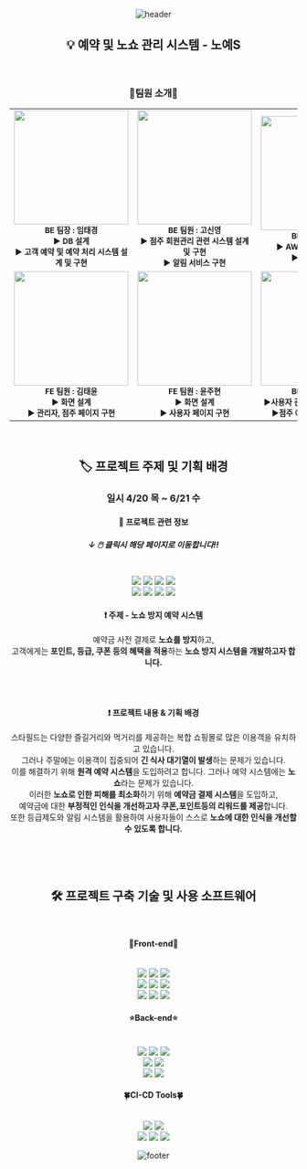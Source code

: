 <div align="center">
    
![header](https://capsule-render.vercel.app/api?type=waving&color=96C8AC&height=250&section=header&text=TEAM%20%20Yes!&stroke=FFFFFF&strokeWidth=1.2&fontAlign=50&fontAlignY=45&fontSize=48&descAlign=10&fontColor=498263&desc=Spharos%20K-DT&descAlignY=15&descSize=18)
  
</div>

<section>  

<div align="center">
  
  ## 💡 예약 및 노쇼 관리 시스템 -  노예S
 
 <br>   
    
  ### 🧑팀원 소개👩       
 <table>
  <tbody>
    <tr>
      <td align="center">
          <img src="https://social-phinf.pstatic.net/20210217_88/1613528653819oixEa_JPEG/F093FFDA-0903-4BB7-9A56-558C3CE43810.jpeg" width="200px;" hight="200px;" alt=""/><br>
          <sub><b>
          BE 팀장 : 임태경<br>
          ▶ DB 설계<br>
          ▶ 고객 예약 및 예약 처리 시스템 설계 및 구현
          </b></sub><br>
          </td>
      <td align="center">
            <img src="https://pbs.twimg.com/profile_images/1219857043298775041/VpnfMJqB_400x400.jpg" width="200px;" hight="200px;" alt=""/><br>
        <sub><b>
          BE 팀원 : 고신영<br>
          ▶ 점주 회원관리 관련 시스템 설계 및 구현<br>
          ▶ 알림 서비스 구현
          </b></sub>
       <br>
      </td>
      <td align="center">
            <img src="https://search.pstatic.net/common/?src=http%3A%2F%2Fblogfiles.naver.net%2FMjAyMzAxMTRfMTUz%2FMDAxNjczNjc1NzU1NTkz.vRld2PRCL-A273Tan4JyEz4x3ZWbP98t-yOptM94S00g.zUEIauEhUuZiKD67d-gJSvXD4AJnWVS7UAxS9PegKkEg.JPEG.watergus99%2F%25C3%25B6%25BC%25F65.jpg&type=a340" width="200px;" hight="200px;" alt=""/><br><sub><b>
            BE 팀원 : 김서윤<br>
            ▶ AWS 기반 CI/CD 구현<br>
            ▶ 아키텍처 설계
      </b></sub><br>
      </td>
     </tr>
      <td align="center">
          <img src="https://i.pinimg.com/736x/53/7e/f5/537ef59499259ba707068742f91a10f8.jpg" width="200px;" hight="200px;" alt=""/><br><sub><b>
          FE 팀원 : 김태윤<br>
          ▶ 화면 설계<br>
          ▶ 관리자, 점주 페이지 구현
          </b></sub><br>
      </td>
      <td align="center">
          <img src="https://encrypted-tbn0.gstatic.com/images?q=tbn:ANd9GcS1fupg4Q5ifZdTrqNFmVX5LbT502O8q9pDOHCsbWxWSaHPDdlRrIZB8C29iC_SegMmDMA&usqp=CAU" width="200px;" hight="200px;" alt=""/><br><sub><b>
          FE 팀원 : 윤주현<br>
          ▶ 화면 설계<br>
          ▶ 사용자 페이지 구현
        </b></sub><br>
      </td>
      <td align="center">
          <img src="https://i.pinimg.com/originals/23/83/95/2383951c6a815809c05d4aed4db94866.jpg" width="200px;" hight="200px;" alt=""/><br><sub><b>
          BE 팀원 : 전이현<br>
          ▶사용자 관련 시스템 설계 및 구현<br>
          ▶점주 예약 관리 시스템 구현
          </b></sub><br>
    </td>
    </tr>
  </tbody>
</table>
<br>
</div>
<div align="center">
    
## 🏷️ 프로젝트 주제 및 기획 배경  
   
### 일시 4/20 목 ~ 6/21 수
#### 🔅 프로젝트 관련 정보
#####  ↓  🖱️ 클릭시 해당 페이지로 이동합니다!!
    
<br>
<a href="https://www.figma.com/file/eHXeFV3LPoy4Sec02N1yq8/Untitled?node-id=0%3A1&t=XhCRQ6ffLQFFJbwr-1" target="_blank"><img src="https://img.shields.io/badge/figma-F24E1E?style=flat-square&logo=figma&logoColor=white"/></a>    <a href="https://miro.com/app/dashboard" target="_blank"><img src="https://img.shields.io/badge/miro-F39914?style=flat-square&logo=miro&logoColor=white"/></a>  <a href="https://drive.google.com/drive/folders/1Uolkp75BysIOg0k7zg8y3AgRXWQEyCiu/" target="_blank"><img src="https://img.shields.io/badge/googledrive-4285F4?style=flat-square&logo=googledrive&logoColor=white"/></a>  <a href="https://ssginc.atlassian.net/jira/software/c/projects/SSGIN/boards/1" target="_blank"><img src="https://img.shields.io/badge/jira-0052CC?style=flat-square&logo=jira&logoColor=white"/></a><br>  <a href="https://www.erdcloud.com/d/vNJpJXtbNsE6m8hce" target="_blank"><img src="https://img.shields.io/badge/erd-7F2B7B?style=flat-square&logo=erd&logoColor=white"/></a>  <a href="https://app.slack.com/client/T0560966GNM/C055Q5S0F9A" target="_blank"><img src="https://img.shields.io/badge/slack-4A154B?style=flat-square&logo=slack&logoColor=white"/></a>  <a href="https://github.com/ssginc-kdt-3team" target="_blank"><img src="https://img.shields.io/badge/github-181717?style=flat-square&logo=github&logoColor=white"/></a>  <a href="https://www.notion.so/TEAM-Yes-64bfc71a9cd742f4834b00aba9e61e59" target="_blank"><img src="https://img.shields.io/badge/notion-000000?style=flat-square&logo=notion&logoColor=white"/></a>    
<br>
    
  #### ❗ 주제 - 노쇼 방지 예약 시스템

예약금 사전 결제로 **노쇼를 방지**하고,  
고객에게는 **포인트, 등급, 쿠폰 등의 혜택을 적용**하는
**노쇼 방지 시스템을 개발하고자 합니다.**
    
<br><br>

 #### ❗ 프로젝트 내용 & 기획 배경
스타필드는 다양한 즐길거리와 먹거리를 제공하는 복합 쇼핑몰로 많은 이용객을 유치하고 있습니다.  
    그러나 주말에는 이용객이 집중되어 **긴 식사 대기열이 발생**하는 문제가 있습니다.  
    이를 해결하기 위해 **원격 예약 시스템**을 도입하려고 합니다. 
    그러나 예약 시스템에는 **노쇼**라는 문제가 있습니다.  
    이러한 **노쇼로 인한 피해를 최소화**하기 위해 **예약금 결제 시스템**을 도입하고,  
    예약금에 대한 **부정적인 인식을 개선하고자 쿠폰,포인트등의 리워드를 제공**합니다.  
    또한 등급제도와 알림 시스템을 활용하여 사용자들이 스스로 **노쇼에 대한 인식을 개선할 수 있도록 합니다.**  

    
  <br></div><br>
  <div align="center">
   
## 🛠️ 프로젝트 구축 기술 및 사용 소프트웨어  

<br>    
    
#### 🌈Front-end🌈
    
<br>    
<img src="https://img.shields.io/badge/npm-CB3837?style=flat-square&logo=npm&logoColor=white"/>  <img src="https://img.shields.io/badge/HTML-E34F26?style=flat-square&logo=HTML5&logoColor=white"/> <img src="https://img.shields.io/badge/css3-FF6C37?style=flat-square&logo=css3&logoColor=white"/><br>  <img src="https://img.shields.io/badge/postman-F4842D?style=flat-square&logo=PostMan&logoColor=white"/>  <img src="https://img.shields.io/badge/JavaScript-F7DF1E?style=flat-square&logo=JavaScript&logoColor=white"/> <img src="https://img.shields.io/badge/Node.js-339933?style=flat-square&logo=Node.js&logoColor=white"/><br>  <img src="https://img.shields.io/badge/React-61DAFB?style=flat-square&logo=React&logoColor=white"/> <img src="https://img.shields.io/badge/googlechrome-4285F4?style=flat-square&logo=googlechrome&logoColor=white"/>  <img src="https://img.shields.io/badge/visualstudiocode-007ACC?style=flat-square&logo=visualstudiocode&logoColor=white"/><br>
    
#### ⭐Back-end⭐
    
<br>
<img src="https://img.shields.io/badge/postman-FF6C37?style=flat-square&logo=PostMan&logoColor=white"/>  <img src="https://img.shields.io/badge/Java-F7DF1E?style=flat-square&logo=Java&logoColor=white"/>  <img src="https://img.shields.io/badge/springboot-6DB33F?style=flat-square&logo=springboot&logoColor=white"/><br>  <img src="https://img.shields.io/badge/openjdk-14CC80?style=flat-square&logo=openjdk&logoColor=white"/>  <img src="https://img.shields.io/badge/mariadb-003545?style=flat-square&logo=mariadb&logoColor=white"/><br>  <img src="https://img.shields.io/badge/gradle-02303A?style=flat-square&logo=Gradle&logoColor=white"/>  <img src="https://img.shields.io/badge/intellijidea-000000?style=flat-square&logo=intellijidea&logoColor=white"/><br>
    
#### 🍀CI-CD Tools🍀
    
<br>
<img src="https://img.shields.io/badge/amazonaws-232F3E?style=flat-square&logo=amazonaws&logoColor=white"/>  <img src="https://img.shields.io/badge/amazonapigateway-FF4F8B?style=flat-square&logo=amazonapigateway&logoColor=white"/><br>  <img src="https://img.shields.io/badge/amazonec2-FF9900?style=flat-square&logo=amazonec2&logoColor=white"/>  <img src="https://img.shields.io/badge/amazons3-569A31?style=flat-square&logo=amazons3&logoColor=white"/>  <img src="https://img.shields.io/badge/amazonrds-527FFF?style=flat-square&logo=amazonrds&logoColor=white"/>
<br>
    
  </div>
  </section> 
  
  <div align="center">
        
![footer](https://capsule-render.vercel.app/api?type=waving&color=96C8AC&height=280&section=footer)
        
  </div>
  
